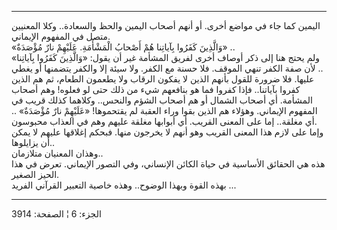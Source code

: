 ------------------------------------------------------------------------

اليمين كما جاء في مواضع أخرى. أو أنهم أصحاب اليمين والحظ والسعادة.. وكلا
المعنيين متصل في المفهوم الإيماني.  
«وَالَّذِينَ كَفَرُوا بِآياتِنا هُمْ أَصْحابُ الْمَشْأَمَةِ. عَلَيْهِمْ نارٌ مُؤْصَدَةٌ» ..  
ولم يحتج هنا إلى ذكر أوصاف أخرى لفريق المشأمة غير أن يقول: «وَالَّذِينَ كَفَرُوا
بِآياتِنا» .. لأن صفة الكفر تنهي الموقف. فلا حسنة مع الكفر. ولا سيئة إلا
والكفر يتضمنها أو يغطي عليها. فلا ضرورة للقول بأنهم الذين لا يفكون
الرقاب ولا يطعمون الطعام، ثم هم الذين كفروا بآياتنا.. فإذا كفروا فما هو
بنافعهم شيء من ذلك حتى لو فعلوه! وهم أصحاب المشأمة. أي أصحاب الشمال أو
هم أصحاب الشؤم والنحس.. وكلاهما كذلك قريب في المفهوم الإيماني. وهؤلاء هم
الذين بقوا وراء العقبة لم يقتحموها! «عَلَيْهِمْ نارٌ مُؤْصَدَةٌ» .. أي مغلقة.. إما
على المعنى القريب. أي أبوابها مغلقة عليهم وهم في العذاب محبوسون.  
وإما على لازم هذا المعنى القريب وهو أنهم لا يخرجون منها. فبحكم إغلاقها
عليهم لا يمكن أن يزايلوها..  
وهذان المعنيان متلازمان..  
هذه هي الحقائق الأساسية في حياة الكائن الإنساني، وفي التصور الإيماني.
تعرض في هذا الحيز الصغير.  
بهذه القوة وبهذا الوضوح.. وهذه خاصية التعبير القرآني الفريد ...

------------------------------------------------------------------------

الجزء: 6 ¦ الصفحة: 3914
